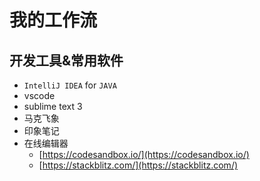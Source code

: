 # 我的工作流

## 开发工具&常用软件
- `IntelliJ IDEA` for `JAVA`
- vscode
- sublime text 3
- 马克飞象
- 印象笔记
- 在线编辑器
    - [https://codesandbox.io/](https://codesandbox.io/)
    - [https://stackblitz.com/](https://stackblitz.com/)